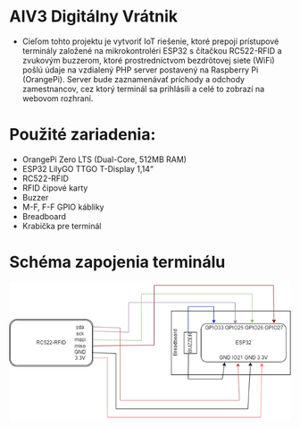 # AIV3 Digitálny Vrátnik

-	Cieľom tohto projektu je vytvoriť IoT riešenie, ktoré prepojí prístupové terminály založené na mikrokontroléri ESP32 s čítačkou RC522-RFID a zvukovým buzzerom, ktoré prostredníctvom bezdrôtovej siete (WiFi) pošlú údaje na vzdialený PHP server postavený na Raspberry Pi (OrangePi). Server bude zaznamenávať príchody a odchody zamestnancov, cez ktorý terminál sa prihlásili a celé to zobrazí na webovom rozhraní.



# Použité zariadenia:
- OrangePi Zero LTS (Dual-Core, 512MB RAM)
-	ESP32 LilyGO TTGO T-Display 1,14“
-	RC522-RFID
-	RFID čipové karty
-	Buzzer
-	M-F, F-F GPIO kábliky
-	Breadboard
-	Krabička pre terminál

# Schéma zapojenia terminálu
![Ukážka](https://github.com/PeterSpisiak/AIV3---DigitalnyVratnik/blob/main/Dokumenty%2C%20obr%C3%A1zky/Sch%C3%A9ma%20zapojenia%20termin%C3%A1lu.png)
